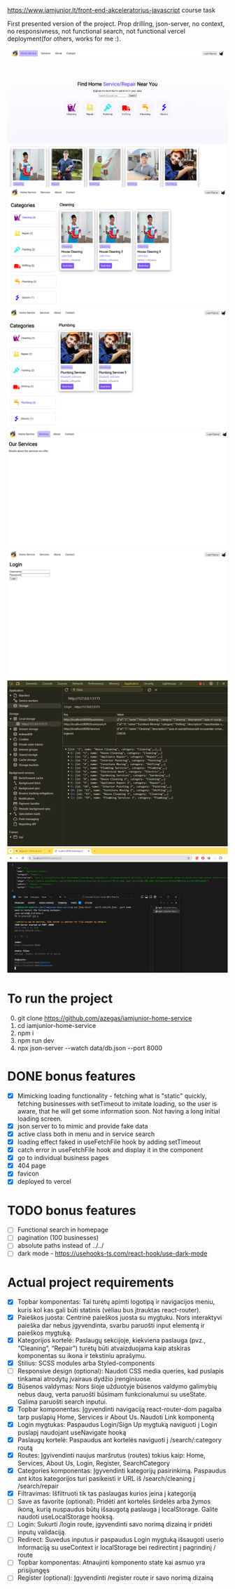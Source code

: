 https://www.iamjunior.lt/front-end-akceleratorius-javascript course task

First presented version of the project. Prop drilling, json-server, no context, no responsivness, not functional search, not functional vercel deployment(for others, works for me :).

![progress1](./src/assets/progress1.png)
![progress2](./src/assets/progress2.png)
![progress3](./src/assets/progress3.png)
![progress4](./src/assets/progress4.png)
![progress5](./src/assets/progress5.png)
![progress6](./src/assets/progress6.png)
![progress7](./src/assets/progress7.png)

# To run the project
0. git clone https://github.com/azegas/iamjunior-home-service
1. cd iamjunior-home-service
2. npm i
3. npm run dev
3. npx json-server --watch data/db.json --port 8000

# DONE bonus features
- [x] Mimicking loading functionality - fetching what is "static" quickly, fetching businesses with setTimeout to imitate loading, so the user is aware, that he will get some information soon. Not having a long initial loading screen.
- [x] json server to to mimic and provide fake data
- [x] active class both in menu and in service search
- [x] loading effect faked in useFetchFile hook by adding setTimeout
- [x] catch error in useFetchFile hook and display it in the component
- [x] go to individual business pages
- [x] 404 page
- [x] favicon
- [x] deployed to vercel

# TODO bonus features
- [ ] Functional search in homepage
- [ ] pagination (100 businesses)
- [ ] absolute paths instead of ../../
- [ ] dark mode - https://usehooks-ts.com/react-hook/use-dark-mode

# Actual project requirements
- [x] Topbar komponentas: Tai turėtų apimti logotipą ir navigacijos meniu, kuris kol kas gali būti statinis (vėliau bus įtrauktas react-router).
- [x] Paieškos juosta: Centrinė paieškos juosta su mygtuku. Nors interaktyvi paieška dar nebus įgyvendinta, svarbu paruošti input elementą ir paieškos mygtuką.
- [x] Kategorijos kortelė: Paslaugų sekcijoje, kiekviena paslauga (pvz., “Cleaning”, “Repair”) turėtų būti atvaizduojama kaip atskiras komponentas su ikona ir tekstiniu aprašymu.
- [x] Stilius: SCSS modules arba Styled-components
- [ ] Responsive design (optional): Naudoti CSS media queries, kad puslapis tinkamai atrodytų įvairaus dydžio įrenginiuose.
- [x] Būsenos valdymas: Nors šioje užduotyje būsenos valdymo galimybių nebus daug, verta paruošti būsimam funkcionalumui su useState. Galima paruošti search inputui.
- [x] Topbar komponentas: Įgyvendinti navigaciją react-router-dom pagalba tarp puslapių Home, Services ir About Us. Naudoti Link komponentą
- [x] Login mygtukas: Paspaudus Login/Sign Up mygtuką naviguoti į Login puslapį naudojant useNavigate hooką
- [x] Paslaugų kortelė: Paspaudus ant kortelės naviguoti į /search/:category routą
- [x] Routes: Įgyivendinti naujus maršrutus (routes) tokius kaip: Home, Services, About Us, Login, Register, SearchCategory
- [x] Categories komponentas: Įgyvendinti kategorijų pasirinkimą. Paspaudus ant kitos kategorijos turi pasikeisti ir URL iš /search/cleaning į /search/repair
- [x] Filtravimas: Išfiltruoti tik tas paslaugas kurios įeina į kategoriją
- [ ] Save as favorite (optional): Pridėti ant kortelės širdelės arba žymos ikoną, kurią nuspaudus būtų išsaugotą paslauga į localStorage. Galite naudoti useLocalStorage hooksą.
- [ ] Login: Sukurti /login route, įgyvendinti savo norimą dizainą ir pridėti inputų validaciją.
- [ ] Redirect: Suvedus inputus ir paspaudus Login mygtuką išsaugoti userio informaciją su useContext ir localStorage bei redirectint į pagrindinį / route
- [ ] Topbar komponentas: Atnaujinti komponento state kai asmuo yra prisijungęs
- [ ] Register (optional): Įgyvendinti /register route ir savo norimą dizainą

